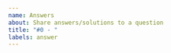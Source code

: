 ```yaml
---
name: Answers
about: Share answers/solutions to a question
title: "#0 - "
labels: answer
---
```


<!--

Name your title starting with the question no you are trying to answer.

For example:
#12 - my one-line solution

-->
